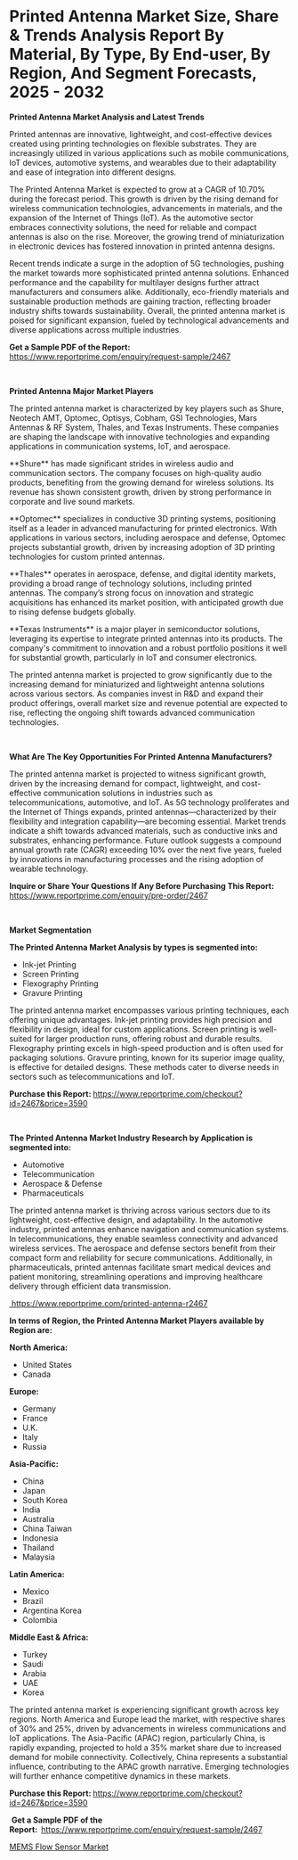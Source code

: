 <p><h1>Printed Antenna Market Size, Share & Trends Analysis Report By Material, By Type, By End-user, By Region, And Segment Forecasts, 2025 - 2032</h1></p><p><strong>Printed Antenna Market Analysis and Latest Trends</strong></p>
<p><p>Printed antennas are innovative, lightweight, and cost-effective devices created using printing technologies on flexible substrates. They are increasingly utilized in various applications such as mobile communications, IoT devices, automotive systems, and wearables due to their adaptability and ease of integration into different designs.</p><p>The Printed Antenna Market is expected to grow at a CAGR of 10.70% during the forecast period. This growth is driven by the rising demand for wireless communication technologies, advancements in materials, and the expansion of the Internet of Things (IoT). As the automotive sector embraces connectivity solutions, the need for reliable and compact antennas is also on the rise. Moreover, the growing trend of miniaturization in electronic devices has fostered innovation in printed antenna designs.</p><p>Recent trends indicate a surge in the adoption of 5G technologies, pushing the market towards more sophisticated printed antenna solutions. Enhanced performance and the capability for multilayer designs further attract manufacturers and consumers alike. Additionally, eco-friendly materials and sustainable production methods are gaining traction, reflecting broader industry shifts towards sustainability. Overall, the printed antenna market is poised for significant expansion, fueled by technological advancements and diverse applications across multiple industries.</p></p>
<p><strong>Get a Sample PDF of the Report:&nbsp;</strong> <a href="https://www.reportprime.com/enquiry/request-sample/2467?utm_campaign=2109&utm_medium=2&utm_source=Github&utm_content=ia&utm_term=18032025&utm_id=printed-antenna">https://www.reportprime.com/enquiry/request-sample/2467</a></p>
<p>&nbsp;</p>
<p><strong>Printed Antenna Major Market Players</strong></p>
<p><p>The printed antenna market is characterized by key players such as Shure, Neotech AMT, Optomec, Optisys, Cobham, GSI Technologies, Mars Antennas & RF System, Thales, and Texas Instruments. These companies are shaping the landscape with innovative technologies and expanding applications in communication systems, IoT, and aerospace.</p><p>**Shure** has made significant strides in wireless audio and communication sectors. The company focuses on high-quality audio products, benefiting from the growing demand for wireless solutions. Its revenue has shown consistent growth, driven by strong performance in corporate and live sound markets.</p><p>**Optomec** specializes in conductive 3D printing systems, positioning itself as a leader in advanced manufacturing for printed electronics. With applications in various sectors, including aerospace and defense, Optomec projects substantial growth, driven by increasing adoption of 3D printing technologies for custom printed antennas.</p><p>**Thales** operates in aerospace, defense, and digital identity markets, providing a broad range of technology solutions, including printed antennas. The company’s strong focus on innovation and strategic acquisitions has enhanced its market position, with anticipated growth due to rising defense budgets globally.</p><p>**Texas Instruments** is a major player in semiconductor solutions, leveraging its expertise to integrate printed antennas into its products. The company's commitment to innovation and a robust portfolio positions it well for substantial growth, particularly in IoT and consumer electronics.</p><p>The printed antenna market is projected to grow significantly due to the increasing demand for miniaturized and lightweight antenna solutions across various sectors. As companies invest in R&D and expand their product offerings, overall market size and revenue potential are expected to rise, reflecting the ongoing shift towards advanced communication technologies.</p></p>
<p>&nbsp;</p>
<p><strong>What Are The Key Opportunities For Printed Antenna Manufacturers?</strong></p>
<p><p>The printed antenna market is projected to witness significant growth, driven by the increasing demand for compact, lightweight, and cost-effective communication solutions in industries such as telecommunications, automotive, and IoT. As 5G technology proliferates and the Internet of Things expands, printed antennas—characterized by their flexibility and integration capability—are becoming essential. Market trends indicate a shift towards advanced materials, such as conductive inks and substrates, enhancing performance. Future outlook suggests a compound annual growth rate (CAGR) exceeding 10% over the next five years, fueled by innovations in manufacturing processes and the rising adoption of wearable technology.</p></p>
<p><strong>Inquire or Share Your Questions If Any Before Purchasing This Report:</strong> <a href="https://www.reportprime.com/enquiry/pre-order/2467?utm_campaign=2109&utm_medium=2&utm_source=Github&utm_content=ia&utm_term=18032025&utm_id=printed-antenna">https://www.reportprime.com/enquiry/pre-order/2467</a></p>
<p>&nbsp;</p>
<p><strong>Market Segmentation</strong></p>
<p><strong>The Printed Antenna Market Analysis by types is segmented into:</strong></p>
<p><ul><li>Ink-jet Printing</li><li>Screen Printing</li><li>Flexography Printing</li><li>Gravure Printing</li></ul></p>
<p><p>The printed antenna market encompasses various printing techniques, each offering unique advantages. Ink-jet printing provides high precision and flexibility in design, ideal for custom applications. Screen printing is well-suited for larger production runs, offering robust and durable results. Flexography printing excels in high-speed production and is often used for packaging solutions. Gravure printing, known for its superior image quality, is effective for detailed designs. These methods cater to diverse needs in sectors such as telecommunications and IoT.</p></p>
<p><strong>Purchase this Report:&nbsp;</strong><a href="https://www.reportprime.com/checkout?id=2467&price=3590&utm_campaign=2109&utm_medium=2&utm_source=Github&utm_content=ia&utm_term=18032025&utm_id=printed-antenna">https://www.reportprime.com/checkout?id=2467&price=3590</a></p>
<p>&nbsp;</p>
<p><strong>The Printed Antenna Market Industry Research by Application is segmented into:</strong></p>
<p><ul><li>Automotive</li><li>Telecommunication</li><li>Aerospace & Defense</li><li>Pharmaceuticals</li></ul></p>
<p><p>The printed antenna market is thriving across various sectors due to its lightweight, cost-effective design, and adaptability. In the automotive industry, printed antennas enhance navigation and communication systems. In telecommunications, they enable seamless connectivity and advanced wireless services. The aerospace and defense sectors benefit from their compact form and reliability for secure communications. Additionally, in pharmaceuticals, printed antennas facilitate smart medical devices and patient monitoring, streamlining operations and improving healthcare delivery through efficient data transmission.</p></p>
<p><a href="https://www.reportprime.com/printed-antenna-r2467?utm_campaign=2109&utm_medium=2&utm_source=Github&utm_content=ia&utm_term=18032025&utm_id=printed-antenna">&nbsp;https://www.reportprime.com/printed-antenna-r2467</a></p>
<p><strong>In terms of Region, the Printed Antenna Market Players available by Region are:</strong></p>
<p>
    <p> <strong> North America: </strong>
        <ul>
            <li>United States</li>
            <li>Canada</li>
        </ul>
        </p> 
    <p> <strong> Europe: </strong>
        <ul>
            <li>Germany</li>
            <li>France</li>
            <li>U.K.</li>
            <li>Italy</li>
            <li>Russia</li>
        </ul>
        </p> 
    <p> <strong> Asia-Pacific: </strong>
        <ul>
            <li>China</li>
            <li>Japan</li>
            <li>South Korea</li>
            <li>India</li>
            <li>Australia</li>
            <li>China Taiwan</li>
            <li>Indonesia</li>
            <li>Thailand</li>
            <li>Malaysia</li>
        </ul>
        </p> 
    <p> <strong> Latin America: </strong>
        <ul>
            <li>Mexico</li>
            <li>Brazil</li>
            <li>Argentina Korea</li>
            <li>Colombia</li>
        </ul>
        </p> 
    <p> <strong> Middle East & Africa: </strong>
        <ul>
            <li>Turkey</li>
            <li>Saudi</li>
            <li>Arabia</li>
            <li>UAE</li>
            <li>Korea</li>
        </ul>
    </p>
    </p>
<p><p>The printed antenna market is experiencing significant growth across key regions. North America and Europe lead the market, with respective shares of 30% and 25%, driven by advancements in wireless communications and IoT applications. The Asia-Pacific (APAC) region, particularly China, is rapidly expanding, projected to hold a 35% market share due to increased demand for mobile connectivity. Collectively, China represents a substantial influence, contributing to the APAC growth narrative. Emerging technologies will further enhance competitive dynamics in these markets.</p></p>
<p><strong>Purchase this Report: </strong><a href="https://www.reportprime.com/checkout?id=2467&price=3590&utm_campaign=2109&utm_medium=2&utm_source=Github&utm_content=ia&utm_term=18032025&utm_id=printed-antenna">https://www.reportprime.com/checkout?id=2467&price=3590</a></p>
<p>&nbsp;<strong>Get a Sample PDF of the Report:&nbsp;&nbsp;</strong><a href="https://www.reportprime.com/enquiry/request-sample/2467?utm_campaign=2109&utm_medium=2&utm_source=Github&utm_content=ia&utm_term=18032025&utm_id=printed-antenna">https://www.reportprime.com/enquiry/request-sample/2467</a></p>
<p><strong></strong></p>
<p><p><a href="https://github.com/abuegalawixo/Market-Research-Report-List-1/blob/main/mems-flow-sensor-market.md?utm_campaign=2109&utm_medium=2&utm_source=Github&utm_content=ia&utm_term=18032025&utm_id=printed-antenna">MEMS Flow Sensor Market</a></p></p>